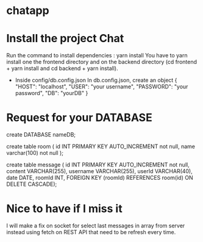 # chatapp

# Install the project Chat

Run the command to install dependencies : yarn install
You have to yarn install one the frontend directory and on the backend directory (cd frontend + yarn install and cd backend + yarn install).

- Inside config/db.config.json
In db.config.json, create an object { "HOST": "localhost", "USER": "your username", "PASSWORD": "your password", "DB": "yourDB" }

# Request for your DATABASE

create DATABASE nameDB;

create table room ( id INT PRIMARY KEY AUTO_INCREMENT not null, name varchar(100) not null );

create table message ( id INT PRIMARY KEY AUTO_INCREMENT not null, content VARCHAR(255), username VARCHAR(255), userId VARCHAR(40), date DATE, roomId INT, FOREIGN KEY (roomId) REFERENCES room(id) ON DELETE CASCADE);

# Nice to have if I miss it

I will make a fix on socket for select last messages in array from server instead using fetch on REST API that need to be refresh every time.